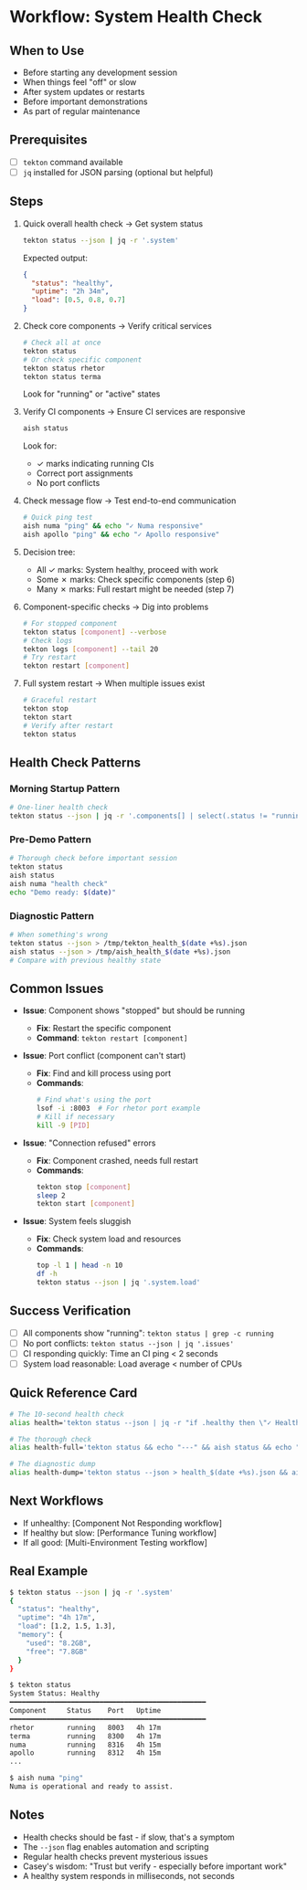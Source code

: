 # Workflow: System Health Check

## When to Use
- Before starting any development session
- When things feel "off" or slow
- After system updates or restarts
- Before important demonstrations
- As part of regular maintenance

## Prerequisites
- [ ] `tekton` command available
- [ ] `jq` installed for JSON parsing (optional but helpful)

## Steps

1. Quick overall health check → Get system status
   ```bash
   tekton status --json | jq -r '.system'
   ```
   Expected output:
   ```json
   {
     "status": "healthy",
     "uptime": "2h 34m",
     "load": [0.5, 0.8, 0.7]
   }
   ```

2. Check core components → Verify critical services
   ```bash
   # Check all at once
   tekton status
   # Or check specific component
   tekton status rhetor
   tekton status terma
   ```
   Look for "running" or "active" states

3. Verify CI components → Ensure CI services are responsive
   ```bash
   aish status
   ```
   Look for:
   - ✓ marks indicating running CIs
   - Correct port assignments
   - No port conflicts

4. Check message flow → Test end-to-end communication
   ```bash
   # Quick ping test
   aish numa "ping" && echo "✓ Numa responsive"
   aish apollo "ping" && echo "✓ Apollo responsive"
   ```

5. Decision tree:
   - All ✓ marks: System healthy, proceed with work
   - Some ✗ marks: Check specific components (step 6)
   - Many ✗ marks: Full restart might be needed (step 7)

6. Component-specific checks → Dig into problems
   ```bash
   # For stopped component
   tekton status [component] --verbose
   # Check logs
   tekton logs [component] --tail 20
   # Try restart
   tekton restart [component]
   ```

7. Full system restart → When multiple issues exist
   ```bash
   # Graceful restart
   tekton stop
   tekton start
   # Verify after restart
   tekton status
   ```

## Health Check Patterns

### Morning Startup Pattern
```bash
# One-liner health check
tekton status --json | jq -r '.components[] | select(.status != "running") | .name' || echo "All systems go!"
```

### Pre-Demo Pattern
```bash
# Thorough check before important session
tekton status
aish status  
aish numa "health check"
echo "Demo ready: $(date)"
```

### Diagnostic Pattern
```bash
# When something's wrong
tekton status --json > /tmp/tekton_health_$(date +%s).json
aish status --json > /tmp/aish_health_$(date +%s).json
# Compare with previous healthy state
```

## Common Issues

- **Issue**: Component shows "stopped" but should be running
  - **Fix**: Restart the specific component
  - **Command**: `tekton restart [component]`
  
- **Issue**: Port conflict (component can't start)
  - **Fix**: Find and kill process using port
  - **Commands**:
    ```bash
    # Find what's using the port
    lsof -i :8003  # For rhetor port example
    # Kill if necessary
    kill -9 [PID]
    ```

- **Issue**: "Connection refused" errors
  - **Fix**: Component crashed, needs full restart
  - **Commands**:
    ```bash
    tekton stop [component]
    sleep 2
    tekton start [component]
    ```

- **Issue**: System feels sluggish
  - **Fix**: Check system load and resources
  - **Commands**:
    ```bash
    top -l 1 | head -n 10
    df -h
    tekton status --json | jq '.system.load'
    ```

## Success Verification
- [ ] All components show "running": `tekton status | grep -c running`
- [ ] No port conflicts: `tekton status --json | jq '.issues'`
- [ ] CI responding quickly: Time an CI ping < 2 seconds
- [ ] System load reasonable: Load average < number of CPUs

## Quick Reference Card
```bash
# The 10-second health check
alias health='tekton status --json | jq -r "if .healthy then \"✓ Healthy\" else \"✗ Issues: \" + (.issues | join(\", \")) end"'

# The thorough check  
alias health-full='tekton status && echo "---" && aish status && echo "---" && aish numa "health check"'

# The diagnostic dump
alias health-dump='tekton status --json > health_$(date +%s).json && aish status --json >> health_$(date +%s).json'
```

## Next Workflows
- If unhealthy: [Component Not Responding workflow]
- If healthy but slow: [Performance Tuning workflow]
- If all good: [Multi-Environment Testing workflow]

## Real Example
```bash
$ tekton status --json | jq -r '.system'
{
  "status": "healthy",
  "uptime": "4h 17m",
  "load": [1.2, 1.5, 1.3],
  "memory": {
    "used": "8.2GB",
    "free": "7.8GB"
  }
}

$ tekton status
System Status: Healthy
━━━━━━━━━━━━━━━━━━━━━━━━━━━━━━━━━━━━━━━━━━━━━━━━
Component     Status    Port   Uptime
━━━━━━━━━━━━━━━━━━━━━━━━━━━━━━━━━━━━━━━━━━━━━━━━
rhetor        running   8003   4h 17m
terma         running   8300   4h 17m  
numa          running   8316   4h 15m
apollo        running   8312   4h 15m
...

$ aish numa "ping"
Numa is operational and ready to assist.
```

## Notes
- Health checks should be fast - if slow, that's a symptom
- The `--json` flag enables automation and scripting
- Regular health checks prevent mysterious issues
- Casey's wisdom: "Trust but verify - especially before important work"
- A healthy system responds in milliseconds, not seconds